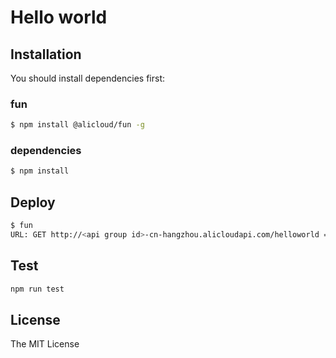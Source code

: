 # Hello world

## Installation

You should install dependencies first:

### fun

```sh
$ npm install @alicloud/fun -g
```

### dependencies

```sh
$ npm install
```

## Deploy

```sh
$ fun
URL: GET http://<api group id>-cn-hangzhou.alicloudapi.com/helloworld => cn-shanghai/fc/helloworld
```

## Test

```sh
npm run test
```

## License

The MIT License
